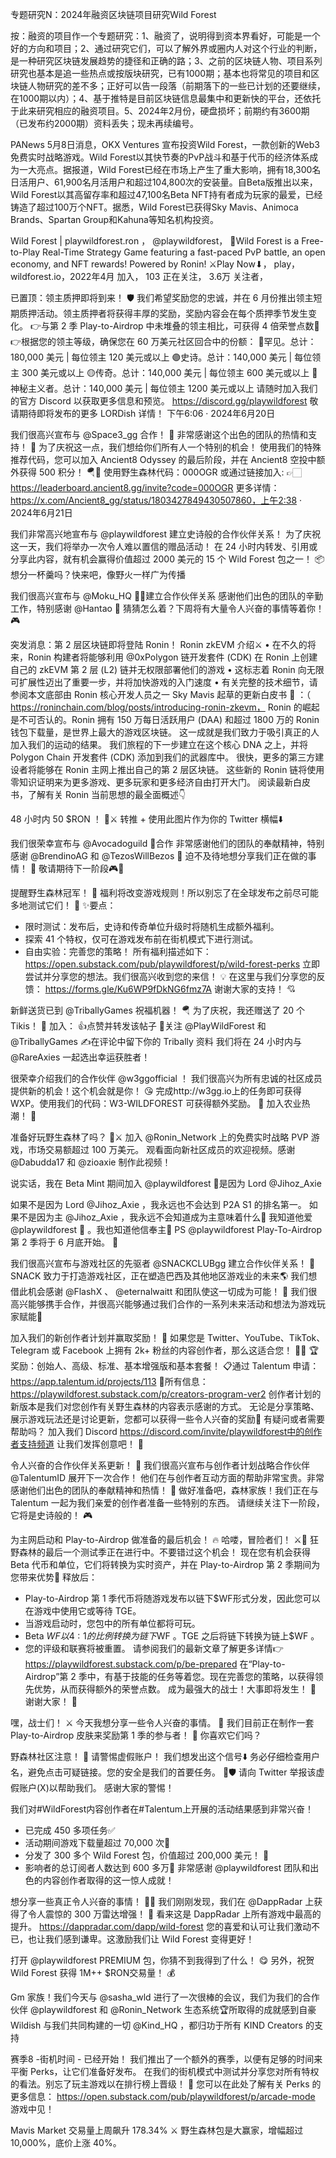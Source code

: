 专题研究N：2024年融资区块链项目研究Wild Forest


按：融资的项目作一个专题研究：1、融资了，说明得到资本界看好，可能是一个好的方向和项目；2、通过研究它们，可以了解外界或圈内人对这个行业的判断，是一种研究区块链发展趋势的捷径和正确的路；3、之前的区块链人物、项目系列研究也基本是追一些热点或按版块研究，已有1000期；基本也将常见的项目和区块链人物研究的差不多；正好可以告一段落（前期落下的一些已计划的还要继续，在1000期以内）；4、基于推特是目前区块链信息最集中和更新快的平台，还依托于此来研究相应的融资项目。5、2024年2月份，硬盘损坏；前期约有3600期（已发布约2000期）资料丢失；现未再续编号。

PANews 5月8日消息，OKX Ventures 宣布投资Wild Forest，一款创新的Web3免费实时战略游戏。Wild Forest以其快节奏的PvP战斗和基于代币的经济体系成为一大亮点。据报道，Wild Forest已经在市场上产生了重大影响，拥有18,300名日活用户、61,900名月活用户和超过104,800次的安装量。自Beta版推出以来，Wild Forest以其高留存率和超过47,100名Beta NFT持有者成为玩家的最爱，已经铸造了超过100万个NFT。据悉，Wild Forest已获得Sky Mavis、Animoca Brands、Spartan Group和Kahuna等知名机构投资。

Wild Forest | playwildforest.ron
，
@playwildforest，
🌲Wild Forest is a Free-to-Play Real-Time Strategy Game featuring a fast-paced PvP battle, an open economy, and NFT rewards! Powered by Ronin! ⚔️Play Now⬇，
play，wildforest.io，2022年4月 加入，
103 正在关注，
3.6万 关注者，


已置顶：领主质押即将到来！ 🛡
我们希望奖励您的忠诚，并在 6 月份推出领主短期质押活动。领主质押者将获得丰厚的奖励，奖励内容会在每个质押季节发生变化。
👉与第 2 季 Play-to-Airdrop 中未堆叠的领主相比，可获得 4 倍荣誉点数💫
👉根据您的领主等级，确保您在 60 万美元社区回合中的份额：
🔵罕见。总计：180,000 美元 | 每位领主 120 美元或以上
🟣史诗。总计：140,000 美元 | 每位领主 300 美元或以上
🟡传奇。总计：140,000 美元 | 每位领主 600 美元或以上
💎神秘主义者。总计：140,000 美元 | 每位领主 1200 美元或以上
请随时加入我们的官方 Discord 以获取更多信息和预览。
https://discord.gg/playwildforest
敬请期待即将发布的更多 LORDish 详情！
下午6:06 · 2024年6月20日

我们很高兴宣布与
@Space3_gg
合作！ 🌟
非常感谢这个出色的团队的热情和支持！ 🙌
为了庆祝这一点，我们想给你们所有人一个特别的机会！
使用我们的特殊推荐代码，您可以加入 Ancient8 Odyssey 的最后阶段，并在 Ancient8 空投中额外获得 500 积分！ 🪂🎁
使用野生森林代码：000OGR
或通过链接加入: 👉🏻 https://leaderboard.ancient8.gg/invite?code=000OGR
更多详情： https://x.com/Ancient8_gg/status/1803427849430507860，上午2:38 · 2024年6月21日

我们非常高兴地宣布与
@playwildforest
建立史诗般的合作伙伴关系！
为了庆祝这一天，我们将举办一次令人难以置信的赠品活动！
在 24 小时内转发、引用或分享此内容，就有机会赢得价值超过 2000 美元的 15 个 Wild Forest 包之一！ 📦
想分一杯羹吗？快来吧，像野火一样广为传播

我们很高兴宣布与
@Moku_HQ
 🤝🌟建立合作伙伴关系
感谢他们出色的团队的辛勤工作，特别感谢
@Hantao
 🙌
猜猜怎么着？下周将有大量令人兴奋的事情等着你！ 🎮

突发消息：第 2 层区块链即将登陆 Ronin！
Ronin zkEVM 介绍⚔️
• 在不久的将来，Ronin 构建者将能够利用
@0xPolygon
链开发套件 (CDK) 在 Ronin 上创建自己的 zkEVM 第 2 层 (L2) 链并无权限部署他们的游戏
• 这标志着 Ronin 向无限可扩展性迈出了重要一步，并将加快游戏的入门速度
• 有关完整的技术细节，请参阅本文底部由 Ronin 核心开发人员之一 Sky Mavis 起草的更新白皮书
📜 ：（ https://roninchain.com/blog/posts/introducing-ronin-zkevm，
Ronin 的崛起是不可否认的。Ronin 拥有 150 万每日活跃用户 (DAA) 和超过 1800 万的 Ronin 钱包下载量，是世界上最大的游戏区块链。
这一成就是我们致力于吸引真正的人加入我们的运动的结果。
我们旅程的下一步建立在这个核心 DNA 之上，并将 Polygon Chain 开发套件 (CDK) 添加到我们的武器库中。
很快，更多的第三方建设者将能够在 Ronin 主网上推出自己的第 2 层区块链。
这些新的 Ronin 链将使用零知识证明来为更多游戏、更多玩家和更多经济自由打开大门。
阅读最新白皮书，了解有关 Ronin 当前思想的最全面概述👇

48 小时内 50 $RON ！ 🌳⚔️
转推 + 使用此图片作为你的 Twitter 横幅⬇️

我们很荣幸宣布与
@Avocadoguild
 🌟合作
非常感谢他们的团队的奉献精神，特别感谢
@BrendinoAG
和
@TezosWillBezos
 🙌
迫不及待地想分享我们正在做的事情！ 🤙
敬请期待下一阶段🎮💫

提醒野生森林冠军！ 💪
福利将改变游戏规则！所以别忘了在全球发布之前尽可能多地测试它们！ 🌟
✨要点：
- 限时测试：发布后，史诗和传奇单位升级时将随机生成额外福利。
- 探索 41 个特权，仅可在游戏发布前在街机模式下进行测试。
- 自由实验：完善您的策略！
所有福利描述如下： https://open.substack.com/pub/playwildforest/p/wild-forest-perks
立即尝试并分享您的想法。我们很高兴收到您的来信！ 💡
在这里与我们分享您的反馈： https://forms.gle/Ku6WP9fDkNG6fmz7A
谢谢大家的支持！ 💘

新鲜送货已到
@TriballyGames
祝福机器！ 🪂
为了庆祝，我还赠送了 20 个 Tikis！ 🎊
加入：
👍点赞并转发该帖子
🤝关注
@PlayWildForest
和
@TriballyGames
✍在评论中留下你的 Tribally 资料
我们将在 24 小时内与
@RareAxies
一起选出幸运获胜者！

很荣幸介绍我们的合作伙伴
@w3ggofficial
 ！
我们很高兴为所有忠诚的社区成员提供新的机会！这个机会就是你！ 😘
完成http://w3gg.io上的任务即可获得 WXP。使用我们的代码：W3-WILDFOREST 可获得额外奖励。 🚀
加入农业热潮！ 🤙

准备好玩野生森林了吗？ 🌳⚔️
加入
@Ronin_Network
上的免费实时战略 PVP 游戏，市场交易额超过 100 万美元。
观看面向新社区成员的欢迎视频。感谢
@Dabudda17
和
@zioaxie
制作此视频！

说实话，我在 Beta Mint 期间加入
@playwildforest
 🌲是因为 Lord 
@Jihoz_Axie


如果不是因为 Lord 
@Jihoz_Axie
 ，我永远也不会达到 P2A S1 的排名第一。
如果不是因为主
@Jihoz_Axie
 ，我永远不会知道成为主意味着什么👑
我知道他爱
@playwildforest
 🌲 。我也知道他信奉主👑
PS 
@playwildforest
 Play-To-Airdrop 第 2 季将于 6 月底开始。 🌲

我们很高兴宣布与游戏社区的先驱者
@SNACKCLUBgg
建立合作伙伴关系！ 🌟
SNACK 致力于打造游戏社区，正在塑造巴西及其他地区游戏业的未来🌎
我们想借此机会感谢
@FlashX
 、 
@eternalwaitt
和团队使这一切成为可能！ 🙏
我们很高兴能够携手合作，并很高兴能够通过我们合作的一系列未来活动和想法为游戏玩家赋能🤘

加入我们的新创作者计划并赢取奖励！ 🎥
如果您是 Twitter、YouTube、TikTok、Telegram 或 Facebook 上拥有 2k+ 粉丝的内容创作者，那么这适合您！ 🦸‍♂️
🏆奖励：创始人、高级、标准、基本增强版和基本套餐！
📋通过 Talentum 申请： https://app.talentum.id/projects/113
👀所有信息： https://playwildforest.substack.com/p/creators-program-ver2
创作者计划的新版本是我们对您创作有关野生森林的内容表示感谢的方式。
无论是分享策略、展示游戏玩法还是讨论更新，您都可以获得一些令人兴奋的奖励🙏
有疑问或者需要帮助吗？
加入我们 Discord https://discord.com/invite/playwildforest中的创作者支持频道
让我们发挥创意吧！ 🌟

令人兴奋的合作伙伴关系更新！ 🤝
我们很高兴宣布与创作者计划战略合作伙伴
@TalentumID
展开下一次合作！
他们在与创作者互动方面的帮助非常宝贵。非常感谢他们出色的团队的奉献精神和热情！ 🙌
做好准备吧，森林家族！我们正在与 Talentum 一起为我们亲爱的创作者准备一些特别的东西。
请继续关注下一阶段，它将是史诗般的！ 🎮

为主网启动和 Play-to-Airdrop 做准备的最后机会！ 🔥
哈喽，冒险者们！ ⚔🏹
狂野森林的最后一个测试季正在进行中。不要错过这个机会！
现在您有机会获得 Beta 代币和单位，它们将转换为实时资产，并在 Play-to-Airdrop 第 2 季期间为您带来优势💪
释放后：
- Play-to-Airdrop 第 1 季代币将随游戏发布以链下$WF形式分发，因此您可以在游戏中使用它或等待 TGE。
- 当游戏启动时，您包中的所有单位都将可玩。
- Beta $WF以 4:1 的比例转换为链下$WF 。TGE 之后将链下转换为链上$WF 。
- 您的评级和联赛将被重置。
请参阅我们的最新文章了解更多详情👉 https://playwildforest.substack.com/p/be-prepared
在“Play-to-Airdrop”第 2 季中，有基于技能的任务等着您。现在完善您的策略，以获得领先优势，从而获得额外的荣誉点数。
成为最强大的战士！大事即将发生！ 🌈
谢谢大家！ 🙏

嘿，战士们！ ⚔️
今天我想分享一些令人兴奋的事情。 🚀
我们目前正在制作一套 Play-to-Airdrop 皮肤来奖励第 1 季的参与者！ 🎉
你喜欢它们吗？

野森林社区注意！ 🚨
请警惕虚假账户！
我们想发出这个信号⬇️
务必仔细检查用户名，避免点击可疑链接。您的安全是我们的首要任务。 💚🛡️
请向 Twitter 举报该虚假账户(X)以帮助我们。
感谢大家的警惕！

我们对#WildForest内容创作者在#Talentum上开展的活动结果感到非常兴奋！
- 已完成 450 多项任务✅
- 活动期间游戏下载量超过 70,000 次🎉
- 分发了 300 多个 Wild Forest 包，价值超过 200,000 美元！ 💸
- 影响者的总订阅者人数达到 600 多万🌟
非常感谢
@playwildforest
团队和出色的内容创作者取得的这一惊人成就！

想分享一些真正令人兴奋的事情！ 🚀🌲
我们刚刚发现，我们在
@DappRadar
上获得了令人震惊的 300 万雷达增强！ 🙌
看来这是 DappRadar 上所有游戏中最高的提升。
https://dappradar.com/dapp/wild-forest
您的喜爱和认可让我们激动不已，也让我们感到谦卑。这激励我们让 Wild Forest 变得更好！

打开
@playwildforest
 PREMIUM 包，你猜不到我得到了什么！ 😋
另外，祝贺 Wild Forest 获得 1M++ $RON交易量！ 💰

Gm 家族！我们今天与
@sasha_wld
进行了一次很棒的会议，我们为我们的合作伙伴
@playwildforest
和
@Ronin_Network
生态系统🏆所取得的成就感到自豪
Wildish 与我们共同构建的一切
@Kind_HQ
 ，都归功于所有 KIND Creators 的支持

赛季8 -街机时间 - 已经开始！
我们推出了一个额外的赛季，以便有足够的时间来平衡 Perks，让它们准备好发布。
在我们的街机模式中测试并分享您对所有特权的看法。别忘了玩主游戏以在排行榜上晋级！ 🚀
您可以在此处了解有关 Perks 的更多信息： https://open.substack.com/pub/playwildforest/p/arcade-mode
游戏中见！

Mavis Market 交易量上周飙升 178.34% ⚔️
野生森林包是大赢家，增幅超过 10,000%，底价上涨 40%。





